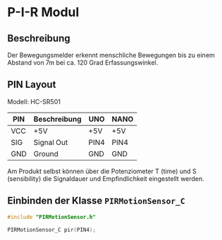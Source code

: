 # P-I-R Modul 

## Beschreibung

Der Bewegungsmelder erkennt menschliche Bewegungen bis zu einem Abstand von 7m bei ca. 
120 Grad Erfassungswinkel.  

## PIN Layout

Modell: HC-SR501

PIN   | Beschreibung   |UNO  |NANO
------|----------------|-----|-----
VCC   | +5V            |+5V  |+5V
SIG   | Signal Out     |PIN4 |PIN4
GND   | Ground         |GND  |GND

Am Produkt selbst können über die Potenziometer T (time) und S (sensibility) 
die Signaldauer und Empfindlichkeit eingestellt werden.

## Einbinden der Klasse `PIRMotionSensor_C`

```cpp
#include "PIRMotionSensor.h"

PIRMotionSensor_C pir(PIN4);

```
